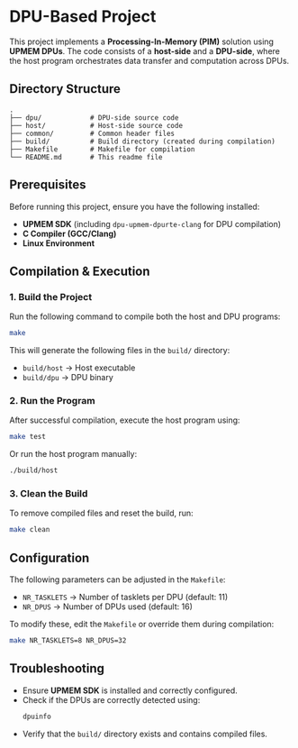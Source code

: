 # DPU-Based Project

This project implements a **Processing-In-Memory (PIM)** solution using **UPMEM DPUs**. The code consists of a **host-side** and a **DPU-side**, where the host program orchestrates data transfer and computation across DPUs.

## Directory Structure

```
.
├── dpu/            # DPU-side source code
├── host/           # Host-side source code
├── common/         # Common header files
├── build/          # Build directory (created during compilation)
├── Makefile        # Makefile for compilation
└── README.md       # This readme file
```

## Prerequisites

Before running this project, ensure you have the following installed:

- **UPMEM SDK** (including `dpu-upmem-dpurte-clang` for DPU compilation)
- **C Compiler (GCC/Clang)**
- **Linux Environment**

## Compilation & Execution

### 1. Build the Project
Run the following command to compile both the host and DPU programs:
```sh
make
```
This will generate the following files in the `build/` directory:
- `build/host`  → Host executable
- `build/dpu`   → DPU binary

### 2. Run the Program
After successful compilation, execute the host program using:
```sh
make test
```
Or run the host program manually:
```sh
./build/host
```

### 3. Clean the Build
To remove compiled files and reset the build, run:
```sh
make clean
```

## Configuration
The following parameters can be adjusted in the `Makefile`:

- `NR_TASKLETS` → Number of tasklets per DPU (default: 11)
- `NR_DPUS` → Number of DPUs used (default: 16)

To modify these, edit the `Makefile` or override them during compilation:
```sh
make NR_TASKLETS=8 NR_DPUS=32
```

## Troubleshooting
- Ensure **UPMEM SDK** is installed and correctly configured.
- Check if the DPUs are correctly detected using:
  ```sh
  dpuinfo
  ```
- Verify that the `build/` directory exists and contains compiled files.


